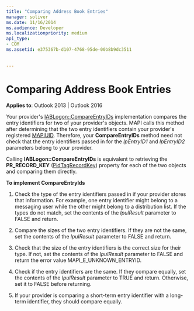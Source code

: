 ```yaml
---
title: "Comparing Address Book Entries"
manager: soliver
ms.date: 11/16/2014
ms.audience: Developer
ms.localizationpriority: medium
api_type:
- COM
ms.assetid: e375367b-d107-4768-95de-00b8b9dc3511
 
 
---
```


# Comparing Address Book Entries

  
  
**Applies to**: Outlook 2013 | Outlook 2016 
  
Your provider's [IABLogon::CompareEntryIDs](iablogon-compareentryids.md) implementation compares the entry identifiers for two of your provider's objects. MAPI calls this method after determining that the two entry identifiers contain your provider's registered [MAPIUID](mapiuid.md). Therefore, your **CompareEntryIDs** method need not check that the entry identifiers passed in for the  _lpEntryID1_ and  _lpEntryID2_ parameters belong to your provider. 
  
Calling **IABLogon::CompareEntryIDs** is equivalent to retrieving the **PR_RECORD_KEY** ([PidTagRecordKey](pidtagrecordkey-canonical-property.md)) property for each of the two objects and comparing them directly.
  
 **To implement CompareEntryIds**
  
1. Check the type of the entry identifiers passed in if your provider stores that information. For example, one entry identifier might belong to a messaging user while the other might belong to a distribution list. If the types do not match, set the contents of the  _lpulResult_ parameter to FALSE and return. 
    
2. Compare the sizes of the two entry identifiers. If they are not the same, set the contents of the  _lpulResult_ parameter to FALSE and return. 
    
3. Check that the size of the entry identifiers is the correct size for their type. If not, set the contents of the  _lpulResult_ parameter to FALSE and return the error value MAPI_E_UNKNOWN_ENTRYID. 
    
4. Check if the entry identifiers are the same. If they compare equally, set the contents of the  _lpulResult_ parameter to TRUE and return. Otherwise, set it to FALSE before returning. 
    
5. If your provider is comparing a short-term entry identifier with a long-term identifier, they should compare equally.
    

